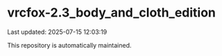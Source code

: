# vrcfox-2.3_body_and_cloth_edition

Last updated: 2025-07-15 12:03:19

This repository is automatically maintained.
